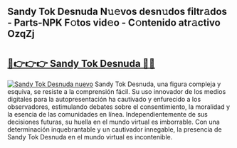 ## Sandy Tok Desnuda N𝚞𝚎vos desn𝚞dos filtr𝚊dos - Parts-NPK F𝚘tos vid𝚎o - C𝚘ntenido atr𝚊ctivo OzqZj

# <h2><a href="http://mbbk2d.tromn.icu/?c=Sandy+Tok+Desnuda">🔗👉👉👉 Sandy Tok Desnuda 🔗🔗</a></h2>

[![Sandy Tok Desnuda nuevo](https://i.imgur.com/pEAQMta.gif)](http://mbbk2d.tromn.icu/?c=Sandy+Tok+Desnuda)
Sandy Tok Desnuda, una figura compleja y esquiva, se resiste a la comprensión fácil. Su uso innovador de los medios digitales para la autopresentación ha cautivado y enfurecido a los observadores, estimulando debates sobre el consentimiento, la moralidad y la esencia de las comunidades en línea. Independientemente de sus decisiones futuras, su huella en el mundo virtual es imborrable. Con una determinación inquebrantable y un cautivador innegable, la presencia de Sandy Tok Desnuda en el mundo virtual es incontenible.
